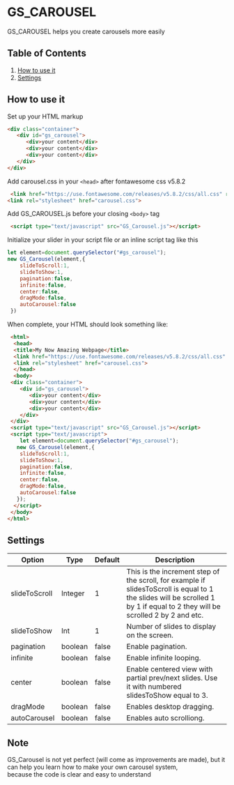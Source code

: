 GS_CAROUSEL
=========================
GS_CAROUSEL helps you create carousels more easily

## Table of Contents

1.  [How to use it](#How-to-use-it) 
2.  [Settings](#Settings) 

## How to use it

Set up your HTML markup

```html
<div class="container">  
   <div id="gs_carousel">  
      <div>your content</div>  
      <div>your content</div>  
      <div>your content</div>  
   </div>  
</div>  
```

Add carousel.css in your  `<head>`  after fontawesome css v5.8.2

```html
 <link href="https://use.fontawesome.com/releases/v5.8.2/css/all.css" rel="stylesheet"/>  
<link rel="stylesheet" href="carousel.css">
```

Add GS_CAROUSEL.js before your closing `<body>` tag

```html
 <script type="text/javascript" src="GS_Carousel.js"></script>
```

Initialize your slider in your script file or an inline script tag like this

```javascript
let element=document.querySelector("#gs_carousel");  
new GS_Carousel(element,{
    slideToScroll:1,  
    slideToShow:1,  
    pagination:false,  
    infinite:false,  
    center:false,  
    dragMode:false,  
    autoCarousel:false  
 })
 ``` 

When complete, your HTML should look something like:
```html
 <html>
  <head>
  <title>My Now Amazing Webpage</title>
  <link href="https://use.fontawesome.com/releases/v5.8.2/css/all.css" rel="stylesheet"/>
  <link rel="stylesheet" href="carousel.css">   
  </head>
  <body>
 <div class="container">
    <div id="gs_carousel">
       <div>your content</div>
       <div>your content</div>
       <div>your content</div>
    </div>
 </div>
 <script type="text/javascript" src="GS_Carousel.js"></script>
 <script type="text/javascript">
    let element=document.querySelector("#gs_carousel");
   new GS_Carousel(element,{
    slideToScroll:1,
    slideToShow:1,
    pagination:false,
    infinite:false,
    center:false,
    dragMode:false,
    autoCarousel:false
   });
  </script>
 </body>
</html>
```
## Settings
Option | Type | Default | Description
------ | ---- | ------- | -----------
slideToScroll| Integer | 1 | This is the increment step of the scroll, for example if slidesToScroll is equal to 1 the slides will be scrolled 1 by 1 if equal to 2 they will be scrolled 2 by 2 and etc.
slideToShow | Int | 1 | Number of slides to display on the screen.
pagination | boolean | false | Enable pagination.
infinite | boolean | false | Enable infinite looping.
center |  boolean | false |  Enable centered view with partial prev/next slides. Use it with numbered slidesToShow equal to 3.
dragMode| boolean | false | Enables desktop dragging.
autoCarousel | boolean | false | Enables auto scrolliong.

## Note ##

GS_Carousel is not yet perfect (will come as improvements are made), but it can help you learn how to make your own carousel system,   
because the code is clear and easy to understand
